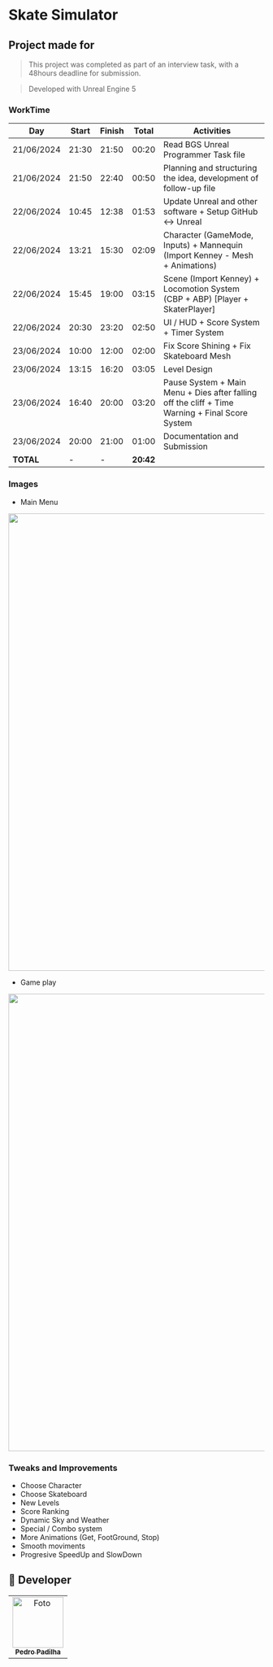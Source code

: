 # Skate Simulator
 
## Project made for
> This project was completed as part of an interview task, with a 48hours deadline for submission.

> Developed with Unreal Engine 5

### WorkTime

| Day         | Start | Finish | Total | Activities                                           |
|-------------|-------|--------|-------|------------------------------------------------------|
| 21/06/2024  | 21:30 | 21:50  | 00:20 | Read BGS Unreal Programmer Task file                 |
| 21/06/2024  | 21:50 | 22:40  | 00:50 | Planning and structuring the idea, development of follow-up file |
| 22/06/2024  | 10:45 | 12:38  | 01:53 | Update Unreal and other software + Setup GitHub <-> Unreal       |
| 22/06/2024  | 13:21 | 15:30  | 02:09 | Character (GameMode, Inputs) + Mannequin (Import Kenney - Mesh + Animations) |
| 22/06/2024  | 15:45 | 19:00  | 03:15 | Scene (Import Kenney) + Locomotion System (CBP + ABP) [Player + SkaterPlayer] |
| 22/06/2024  | 20:30 | 23:20  | 02:50 | UI / HUD + Score System + Timer System               |
| 23/06/2024  | 10:00 | 12:00  | 02:00 | Fix Score Shining + Fix Skateboard Mesh              |
| 23/06/2024  | 13:15 | 16:20  | 03:05 | Level Design                                         |
| 23/06/2024  | 16:40 | 20:00  | 03:20 | Pause System + Main Menu + Dies after falling off the cliff + Time Warning + Final Score System |
| 23/06/2024  | 20:00 | 21:00  | 01:00 | Documentation and Submission                         |
| **TOTAL**   |   -   |    -   | **20:42** |                                                  |



### Images

- Main Menu
<div align="center">
<img src="https://a.imagem.app/3xezMm.png" width="900px">
</div>

- Game play
<div align="center">
<img src="https://a.imagem.app/3xe7GX.png" width="900px">
</div>

### Tweaks and Improvements

- Choose Character	
- Choose Skateboard	
- New Levels	
- Score Ranking	
- Dynamic Sky and Weather	
- Special / Combo system	
- More Animations (Get, FootGround, Stop)	
- Smooth moviments	
- Progresive SpeedUp and SlowDown	

## 🤝 Developer

<table>
  <tr>
    <td align="center">
      <a href="https://github.com/pedrofonsecapadilha">
        <img src="https://avatars.githubusercontent.com/u/113715845?v=4" width="100px;" alt="Foto"/><br>
        <sub>
          <b>Pedro Padilha</b>
        </sub>
      </a>
    </td>
  </tr>
</table>
